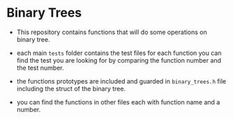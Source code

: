 # Binary Trees
- This repository contains functions that will do some operations on binary tree.

- each main ``tests`` folder contains the test files for each function you can find the test you are looking for by comparing the function number and the test number.

- the functions prototypes are included and guarded in ```binary_trees.h``` file including the struct of the binary tree.

- you can find the functions in other files each with function name and a number.
